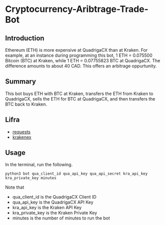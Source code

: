 # Cryptocurrency-Aribtrage-Trade-Bot

## Introduction
Ethereum (ETH) is more expensive at QuadrigaCX than at Kraken. For example, at an instance during programming this bot, 1 ETH = 0.075500 Bitcoin (BTC) at Kraken, while 1 ETH = 0.07755823 BTC at QuadrigaCX. The difference amounts to about 40 CAD. This offers an arbitrage oppurtunity.

## Summary
This bot buys ETH with BTC at Kraken, transfers the ETH from Kraken to QuadrigaCX, sells the ETH for BTC at QuadrigaCX, and then transfers the BTC back to Kraken.

## Lifra
- [requests](http://docs.python-requests.org/en/master/)
- [krakenex](https://github.com/veox/python3-krakenex)

## Usage
In the terminal, run the following.
```
python3 bot qua_client_id qua_api_key qua_api_secret kra_api_key kra_private_key minutes
```
Note that
- qua_client_id is the QuadrigaCX Client ID
- qua_api_key is the QuadrigaCX API Key
- kra_api_key is the Kraken API Key
- kra_private_key is the Kraken Private Key
- minutes is the number of minutes to run the bot
